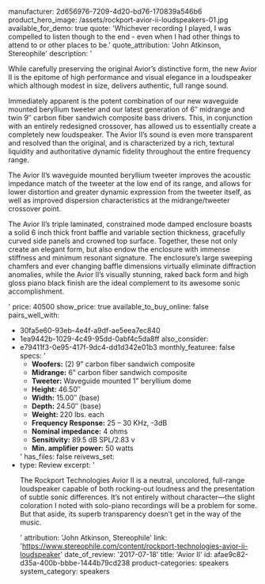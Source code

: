 manufacturer: 2d656976-7209-4d20-bd76-170839a546b6
product_hero_image: /assets/rockport-avior-ii-loudspeakers-01.jpg
available_for_demo: true
quote: 'Whichever recording I played, I was compelled to listen though to the end - even when I had other things to attend to or other places to be.'
quote_attribution: 'John Atkinson, Stereophile'
description: '<p>While carefully preserving the original Avior’s distinctive form, the new Avior II is the epitome of high performance and visual elegance in a loudspeaker which although modest in size, delivers authentic, full range sound.</p><p>Immediately apparent is the potent combination of our new waveguide mounted beryllium tweeter and our latest generation of 6″ midrange and twin 9″ carbon fiber sandwich composite bass drivers. This, in conjunction with an entirely redesigned crossover, has allowed us to essentially create a completely new loudspeaker. The Avior II’s sound is even more transparent and resolved than the original, and is characterized by a rich, textural liquidity and authoritative dynamic fidelity throughout the entire frequency range.</p><p>The Avior II’s waveguide mounted beryllium tweeter improves the acoustic impedance match of the tweeter at the low end of its range, and allows for lower distortion and greater dynamic expression from the tweeter itself, as well as improved dispersion characteristics at the midrange/tweeter crossover point.</p><p>The Avior II’s triple laminated, constrained mode damped enclosure boasts a solid 6 inch thick front baffle and variable section thickness, gracefully curved side panels and crowned top surface. Together, these not only create an elegant form, but also endow the enclosure with immense stiffness and minimum resonant signature. The enclosure’s large sweeping chamfers and ever changing baffle dimensions virtually eliminate diffraction anomalies, while the Avior II’s visually stunning, raked back form and high gloss piano black finish are the ideal complement to its awesome sonic accomplishment.</p>'
price: 40500
show_price: true
available_to_buy_online: false
pairs_well_with:
  - 30fa5e60-93eb-4e4f-a9df-ae5eea7ec840
  - 1ea9442b-1029-4c49-95dd-0abf4c5da8ff
also_consider:
  - e79411f3-0e95-417f-9dc4-dd1d342e01b3
monthly_featuree: false
specs: '<ul><li><b>Woofers:</b> (2) 9” carbon fiber sandwich composite</li><li><b>Midrange:</b> 6” carbon fiber sandwich composite</li><li><b>Tweeter:</b> Waveguide mounted 1” beryllium dome</li><li><b>Height:</b> 46.50″</li><li><b>Width:</b> 15.00″ (base)</li><li><b>Depth:</b> 24.50″ (base)</li><li><b>Weight: </b>220 lbs. each</li><li><b>Frequency Response:</b> 25 – 30 KHz, -3dB</li><li><b>Nominal impedance:</b> 4 ohms</li><li><b>Sensitivity:</b> 89.5 dB SPL/2.83 v</li><li><b>Min. amplifier power:</b> 50 watts&nbsp;&nbsp;</li></ul>'
has_files: false
reivews_set:
  -
    type: Review
    excerpt: '<p>The Rockport Technologies Avior II is a neutral, uncolored, full-range loudspeaker capable of both rocking-out loudness and the presentation of subtle sonic differences. It’s not entirely without character—the slight coloration I noted with solo-piano recordings will be a problem for some. But that aside, its superb transparency doesn’t get in the way of the music.&nbsp;&nbsp;</p>'
    attribution: 'John Atkinson, Stereophile'
    link: 'https://www.stereophile.com/content/rockport-technologies-avior-ii-loudspeaker'
    date_of_review: '2017-07-18'
title: 'Avior II'
id: afae9c82-d35a-400b-bbbe-1444b79cd238
product-categories: speakers
system_category: speakers
